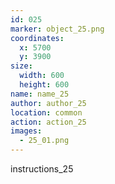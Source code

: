 ```yaml
---
id: 025
marker: object_25.png
coordinates:
  x: 5700
  y: 3900
size:
  width: 600
  height: 600
name: name_25
author: author_25
location: common
action: action_25
images:
  - 25_01.png
---
```


instructions_25
